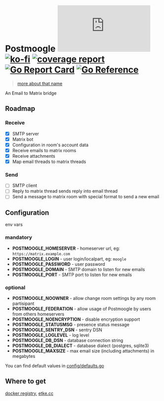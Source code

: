 # Postmoogle [![Matrix](https://img.shields.io/matrix/postmoogle:etke.cc?logo=matrix&style=for-the-badge)](https://matrix.to/#/#postmoogle:etke.cc)[![ko-fi](https://ko-fi.com/img/githubbutton_sm.svg)](https://ko-fi.com/etkecc) [![coverage report](https://gitlab.com/etke.cc/postmoogle/badges/main/coverage.svg)](https://gitlab.com/etke.cc/postmoogle/-/commits/main) [![Go Report Card](https://goreportcard.com/badge/gitlab.com/etke.cc/postmoogle)](https://goreportcard.com/report/gitlab.com/etke.cc/postmoogle) [![Go Reference](https://pkg.go.dev/badge/gitlab.com/etke.cc/postmoogle.svg)](https://pkg.go.dev/gitlab.com/etke.cc/postmoogle)

> [more about that name](https://finalfantasy.fandom.com/wiki/The_Little_Postmoogle_That_Could)

An Email to Matrix bridge

## Roadmap

### Receive

- [x] SMTP server
- [x] Matrix bot
- [x] Configuration in room's account data
- [x] Receive emails to matrix rooms
- [x] Receive attachments
- [x] Map email threads to matrix threads

### Send

- [ ] SMTP client
- [ ] Reply to matrix thread sends reply into email thread
- [ ] Send a message to matrix room with special format to send a new email

## Configuration

env vars

### mandatory

* **POSTMOOGLE_HOMESERVER** - homeserver url, eg: `https://matrix.example.com`
* **POSTMOOGLE_LOGIN** - user login/localpart, eg: `moogle`
* **POSTMOOGLE_PASSWORD** - user password
* **POSTMOOGLE_DOMAIN** - SMTP domain to listen for new emails
* **POSTMOOGLE_PORT** - SMTP port to listen for new emails

### optional

* **POSTMOOGLE_NOOWNER** - allow change room settings by any room partisipant
* **POSTMOOGLE_FEDERATION** - allow usage of Postmoogle by users from others homeservers
* **POSTMOOGLE_NOENCRYPTION** - disable encryption support
* **POSTMOOGLE_STATUSMSG** - presence status message
* **POSTMOOGLE_SENTRY_DSN** - sentry DSN
* **POSTMOOGLE_LOGLEVEL** - log level
* **POSTMOOGLE_DB_DSN** - database connection string
* **POSTMOOGLE_DB_DIALECT** - database dialect (postgres, sqlite3)
* **POSTMOOGLE_MAXSIZE** - max email size (including attachments) in megabytes

You can find default values in [config/defaults.go](config/defaults.go)

## Where to get

[docker registry](https://gitlab.com/etke.cc/postmoogle/container_registry), [etke.cc](https://etke.cc)
